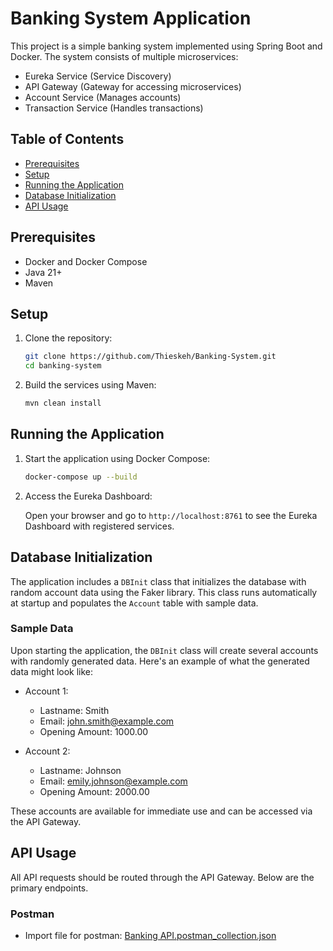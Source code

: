 # Banking System Application

This project is a simple banking system implemented using Spring Boot and Docker. The system consists of multiple microservices:

- Eureka Service (Service Discovery)
- API Gateway (Gateway for accessing microservices)
- Account Service (Manages accounts)
- Transaction Service (Handles transactions)

## Table of Contents

- [Prerequisites](#prerequisites)
- [Setup](#setup)
- [Running the Application](#running-the-application)
- [Database Initialization](#database-initialization)
- [API Usage](#api-usage)


## Prerequisites

- Docker and Docker Compose
- Java 21+
- Maven

## Setup

1. Clone the repository:

    ```bash
    git clone https://github.com/Thieskeh/Banking-System.git
    cd banking-system
    ```

2. Build the services using Maven:

    ```bash
    mvn clean install
    ```

## Running the Application

1. Start the application using Docker Compose:

    ```bash
    docker-compose up --build
    ```

2. Access the Eureka Dashboard:

   Open your browser and go to `http://localhost:8761` to see the Eureka Dashboard with registered services.

## Database Initialization

The application includes a `DBInit` class that initializes the database with random account data using the Faker library. This class runs automatically at startup and populates the `Account` table with sample data.

### Sample Data

Upon starting the application, the `DBInit` class will create several accounts with randomly generated data. Here's an example of what the generated data might look like:

- Account 1:
    - Lastname: Smith
    - Email: john.smith@example.com
    - Opening Amount: 1000.00

- Account 2:
    - Lastname: Johnson
    - Email: emily.johnson@example.com
    - Opening Amount: 2000.00

These accounts are available for immediate use and can be accessed via the API Gateway.

## API Usage

All API requests should be routed through the API Gateway. Below are the primary endpoints.

### Postman

- Import file for postman: [Banking API.postman_collection.json](Banking%20API.postman_collection.json)


